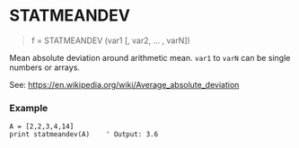 # STATMEANDEV

> f = STATMEANDEV (var1 [, var2, ... , varN])

Mean absolute deviation around arithmetic mean. `var1` to `varN` can be single numbers or arrays.

See: https://en.wikipedia.org/wiki/Average_absolute_deviation

### Example

```
A = [2,2,3,4,14]
print statmeandev(A)    ' Output: 3.6
```


